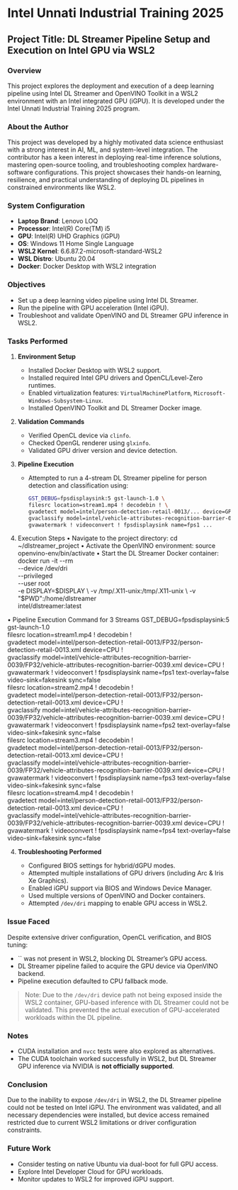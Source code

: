 # Intel Unnati Industrial Training 2025

## Project Title: DL Streamer Pipeline Setup and Execution on Intel GPU via WSL2

### Overview

This project explores the deployment and execution of a deep learning pipeline using Intel DL Streamer and OpenVINO Toolkit in a WSL2 environment with an Intel integrated GPU (iGPU). It is developed under the Intel Unnati Industrial Training 2025 program.

### About the Author

This project was developed by a highly motivated data science enthusiast with a strong interest in AI, ML, and system-level integration. The contributor has a keen interest in deploying real-time inference solutions, mastering open-source tooling, and troubleshooting complex hardware-software configurations. This project showcases their hands-on learning, resilience, and practical understanding of deploying DL pipelines in constrained environments like WSL2.

### System Configuration

* **Laptop Brand**: Lenovo LOQ
* **Processor**: Intel(R) Core(TM) i5
* **GPU**: Intel(R) UHD Graphics (iGPU)
* **OS**: Windows 11 Home Single Language
* **WSL2 Kernel**: 6.6.87.2-microsoft-standard-WSL2
* **WSL Distro**: Ubuntu 20.04
* **Docker**: Docker Desktop with WSL2 integration

### Objectives

* Set up a deep learning video pipeline using Intel DL Streamer.
* Run the pipeline with GPU acceleration (Intel iGPU).
* Troubleshoot and validate OpenVINO and DL Streamer GPU inference in WSL2.

### Tasks Performed

1. **Environment Setup**

   * Installed Docker Desktop with WSL2 support.
   * Installed required Intel GPU drivers and OpenCL/Level-Zero runtimes.
   * Enabled virtualization features: `VirtualMachinePlatform`, `Microsoft-Windows-Subsystem-Linux`.
   * Installed OpenVINO Toolkit and DL Streamer Docker image.

2. **Validation Commands**

   * Verified OpenCL device via `clinfo`.
   * Checked OpenGL renderer using `glxinfo`.
   * Validated GPU driver version and device detection.

3. **Pipeline Execution**

   * Attempted to run a 4-stream DL Streamer pipeline for person detection and classification using:

     ```bash
     GST_DEBUG=fpsdisplaysink:5 gst-launch-1.0 \
     filesrc location=stream1.mp4 ! decodebin ! \
     gvadetect model=intel/person-detection-retail-0013/... device=GPU ! \
     gvaclassify model=intel/vehicle-attributes-recognition-barrier-0039/... device=GPU ! \
     gvawatermark ! videoconvert ! fpsdisplaysink name=fps1 ...
     ```
9. Execution Steps
•	Navigate to the project directory:
          	 cd ~/dlstreamer_project
•	Activate the OpenVINO environment:
	          source openvino-env/bin/activate
•	Start the DL Streamer Docker container:
	        docker run -it --rm \
	        --device /dev/dri \
	        --privileged \
	        --user root \
	        -e DISPLAY=$DISPLAY \
	        -v /tmp/.X11-unix:/tmp/.X11-unix \
  	      -v "$PWD":/home/dlstreamer \
  	       intel/dlstreamer:latest

•	Pipeline Execution Command for 3 Streams 
               GST_DEBUG=fpsdisplaysink:5 gst-launch-1.0 \
              filesrc location=stream1.mp4 ! decodebin ! \
              gvadetect model=intel/person-detection-retail-0013/FP32/person-detection-retail-0013.xml device=CPU ! \
              gvaclassify model=intel/vehicle-attributes-recognition-barrier-0039/FP32/vehicle-attributes-recognition-barrier-0039.xml device=CPU ! \
              gvawatermark ! videoconvert ! fpsdisplaysink name=fps1 text-overlay=false video-sink=fakesink sync=false \
              filesrc location=stream2.mp4 ! decodebin ! \
              gvadetect model=intel/person-detection-retail-0013/FP32/person-detection-retail-0013.xml device=CPU ! \
              gvaclassify model=intel/vehicle-attributes-recognition-barrier-0039/FP32/vehicle-attributes-recognition-barrier-0039.xml device=CPU ! \
              gvawatermark ! videoconvert ! fpsdisplaysink name=fps2 text-overlay=false video-sink=fakesink sync=false \
              filesrc location=stream3.mp4 ! decodebin ! \
              gvadetect model=intel/person-detection-retail-0013/FP32/person-detection-retail-0013.xml device=CPU ! \
              gvaclassify model=intel/vehicle-attributes-recognition-barrier-0039/FP32/vehicle-attributes-recognition-barrier-0039.xml device=CPU ! \
              gvawatermark ! videoconvert ! fpsdisplaysink name=fps3 text-overlay=false video-sink=fakesink sync=false \
              filesrc location=stream4.mp4 ! decodebin ! \
              gvadetect model=intel/person-detection-retail-0013/FP32/person-detection-retail-0013.xml device=CPU ! \
              gvaclassify model=intel/vehicle-attributes-recognition-barrier-0039/FP32/vehicle-attributes-recognition-barrier-0039.xml device=CPU ! \
              gvawatermark ! videoconvert ! fpsdisplaysink name=fps4 text-overlay=false video-sink=fakesink sync=false

4. **Troubleshooting Performed**

   * Configured BIOS settings for hybrid/dGPU modes.
   * Attempted multiple installations of GPU drivers (including Arc & Iris Xe Graphics).
   * Enabled iGPU support via BIOS and Windows Device Manager.
   * Used multiple versions of OpenVINO and Docker containers.
   * Attempted `/dev/dri` mapping to enable GPU access in WSL2.

### Issue Faced

Despite extensive driver configuration, OpenCL verification, and BIOS tuning:

* \`\` was not present in WSL2, blocking DL Streamer’s GPU access.
* DL Streamer pipeline failed to acquire the GPU device via OpenVINO backend.
* Pipeline execution defaulted to CPU fallback mode.

> Note: Due to the `/dev/dri` device path not being exposed inside the WSL2 container, GPU-based inference with DL Streamer could not be validated. This prevented the actual execution of GPU-accelerated workloads within the DL pipeline.

### Notes

* CUDA installation and `nvcc` tests were also explored as alternatives.
* The CUDA toolchain worked successfully in WSL2, but DL Streamer GPU inference via NVIDIA is **not officially supported**.

### Conclusion

Due to the inability to expose `/dev/dri` in WSL2, the DL Streamer pipeline could not be tested on Intel iGPU. The environment was validated, and all necessary dependencies were installed, but device access remained restricted due to current WSL2 limitations or driver configuration constraints.

### Future Work

* Consider testing on native Ubuntu via dual-boot for full GPU access.
* Explore Intel Developer Cloud for GPU workloads.
* Monitor updates to WSL2 for improved iGPU support.
